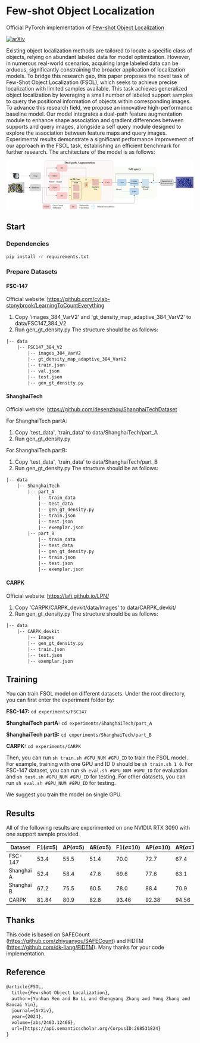 # Few-shot Object Localization
Official PyTorch implementation of [Few-shot Object Localization](https://arxiv.org/abs/2403.12466)

[![arXiv](https://img.shields.io/badge/arXiv-2403.12466-b31b1b.svg)](https://arxiv.org/abs/2403.12466)

Existing object localization methods are tailored to locate a specific class of objects, relying on abundant labeled data for model optimization. However, in numerous real-world scenarios, acquiring large labeled data can be arduous, significantly constraining the broader application of localization models. To bridge this research gap, this paper proposes the novel task of Few-Shot Object Localization (FSOL), which seeks to achieve precise localization with limited samples available. This task achieves generalized object localization by leveraging a small number of labeled support samples to query the positional information of objects within corresponding images. To advance this research field, we propose an innovative high-performance baseline model. Our model integrates a dual-path feature augmentation module to enhance shape association and gradient differences between supports and query images, alongside a self query module designed to explore the association between feature maps and query images. Experimental results demonstrate a significant performance improvement of our approach in the FSOL task, establishing an efficient benchmark for further research. The architecture of the model is as follows:

![image](https://github.com/Ryh1218/FSOL/blob/main/assets/FSOL.png)

## Start
### Dependencies
```
pip install -r requirements.txt
```

### Prepare Datasets
#### FSC-147 
Official website: https://github.com/cvlab-stonybrook/LearningToCountEverything

1. Copy 'images_384_VarV2' and 'gt_density_map_adaptive_384_VarV2' to data/FSC147_384_V2
2. Run gen_gt_density.py
The structure should be as follows:
```
|-- data
    |-- FSC147_384_V2
        |-- images_384_VarV2
        |-- gt_density_map_adaptive_384_VarV2
        |-- train.json
        |-- val.json
        |-- test.json
        |-- gen_gt_density.py
```

#### ShanghaiTech
Official website: https://github.com/desenzhou/ShanghaiTechDataset

For ShanghaiTech partA:
1. Copy 'test_data', 'train_data' to data/ShanghaiTech/part_A
2. Run gen_gt_density.py

For ShanghaiTech partB:
1. Copy 'test_data', 'train_data' to data/ShanghaiTech/part_B
2. Run gen_gt_density.py
The structure should be as follows:
```
|-- data
    |-- ShanghaiTech
        |-- part_A
            |-- train_data
            |-- test_data
            |-- gen_gt_density.py
            |-- train.json
            |-- test.json
            |-- exemplar.json
        |-- part_B
            |-- train_data
            |-- test_data
            |-- gen_gt_density.py
            |-- train.json
            |-- test.json
            |-- exemplar.json
```

#### CARPK
Official website: https://lafi.github.io/LPN/
1. Copy 'CARPK/CARPK_devkit/data/Images' to data/CARPK_devkit/
2. Run gen_gt_density.py
The structure should be as follows:
```
|-- data
    |-- CARPK_devkit
        |-- Images
        |-- gen_gt_density.py
        |-- train.json
        |-- test.json
        |-- exemplar.json
```

## Training
You can train FSOL model on different datasets. Under the root directory, you can first enter the experiment folder by:

**FSC-147:**
`cd experiments/FSC147`


**ShanghaiTech partA:**
`cd experiments/ShanghaiTech/part_A`

**ShanghaiTech partB:**
`cd experiments/ShanghaiTech/part_B`

**CARPK:** 
`cd experiments/CARPK`

Then, you can run `sh train.sh #GPU_NUM #GPU_ID` to train the FSOL model. For example, training with one GPU and ID 0 should be `sh train.sh 1 0`. For FSC-147 dataset, you can run `sh eval.sh #GPU_NUM #GPU_ID` for evaluation and `sh test.sh #GPU_NUM #GPU_ID` for testing. For other datasets, you can run `sh eval.sh #GPU_NUM #GPU_ID` for testing.

We suggest you train the model on single GPU.


## Results
All of the following results are experimented on one NVIDIA RTX 3090 with one support sample provided.

| **Dataset**       | **F1($\sigma$=5)** | **AP($\sigma$=5)** | **AR($\sigma$=5)** | **F1($\sigma$=10)** | **AP($\sigma$=10)** | **AR($\sigma$=10)** |
| ------ | ------ | ------ | ------ | ------ | ------ | ------ |
| FSC-147 | 53.4 | 55.5 | 51.4 | 70.0 |	72.7 | 67.4 |
| Shanghai A | 52.4 | 58.4 | 47.6 | 69.6 | 77.6 | 63.1 |
| Shanghai B | 67.2 | 75.5 | 60.5 | 78.0 | 88.4 | 70.9 |
| CARPK | 81.84 | 80.9 | 82.8 | 93.46 | 92.38 | 94.56 |

## Thanks
This code is based on SAFECount (https://github.com/zhiyuanyou/SAFECount) and FIDTM (https://github.com/dk-liang/FIDTM). Many thanks for your code implementation.

## Reference
```
@article{FSOL,
  title={Few-shot Object Localization},
  author={Yunhan Ren and Bo Li and Chengyang Zhang and Yong Zhang and Baocai Yin},
  journal={ArXiv},
  year={2024},
  volume={abs/2403.12466},
  url={https://api.semanticscholar.org/CorpusID:268531824}
}
```
